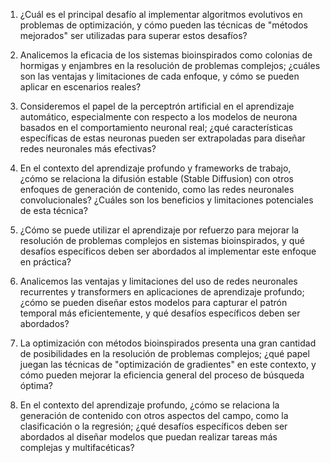 1. ¿Cuál es el principal desafío al implementar algoritmos evolutivos en problemas de optimización, y cómo pueden las técnicas de "métodos mejorados" ser utilizadas para superar estos desafíos?

2. Analicemos la eficacia de los sistemas bioinspirados como colonias de hormigas y enjambres en la resolución de problemas complejos; ¿cuáles son las ventajas y limitaciones de cada enfoque, y cómo se pueden aplicar en escenarios reales?

3. Consideremos el papel de la perceptrón artificial en el aprendizaje automático, especialmente con respecto a los modelos de neurona basados en el comportamiento neuronal real; ¿qué características específicas de estas neuronas pueden ser extrapoladas para diseñar redes neuronales más efectivas?

4. En el contexto del aprendizaje profundo y frameworks de trabajo, ¿cómo se relaciona la difusión estable (Stable Diffusion) con otros enfoques de generación de contenido, como las redes neuronales convolucionales? ¿Cuáles son los beneficios y limitaciones potenciales de esta técnica?

5. ¿Cómo se puede utilizar el aprendizaje por refuerzo para mejorar la resolución de problemas complejos en sistemas bioinspirados, y qué desafíos específicos deben ser abordados al implementar este enfoque en práctica?

6. Analicemos las ventajas y limitaciones del uso de redes neuronales recurrentes y transformers en aplicaciones de aprendizaje profundo; ¿cómo se pueden diseñar estos modelos para capturar el patrón temporal más eficientemente, y qué desafíos específicos deben ser abordados?

7. La optimización con métodos bioinspirados presenta una gran cantidad de posibilidades en la resolución de problemas complejos; ¿qué papel juegan las técnicas de "optimización de gradientes" en este contexto, y cómo pueden mejorar la eficiencia general del proceso de búsqueda óptima?

8. En el contexto del aprendizaje profundo, ¿cómo se relaciona la generación de contenido con otros aspectos del campo, como la clasificación o la regresión; ¿qué desafíos específicos deben ser abordados al diseñar modelos que puedan realizar tareas más complejas y multifacéticas?